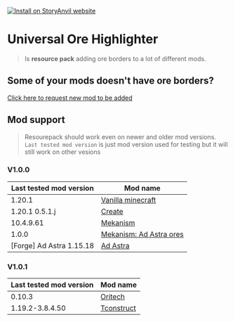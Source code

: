 [![Install on StoryAnvil website](https://img.shields.io/badge/StoryAnvil-Click%20to%20download-blue)](https://storyanvil.github.io/?downloadid=orehighligher)

# Universal Ore Highlighter
> Is **resource pack** adding ore borders to a lot of different mods.

## Some of your mods doesn't have ore borders?
[Click here to request new mod to be added](https://github.com/StoryAnvil/ResourcesAndIssues/issues/new?assignees=&labels=Type%3A+enhancement%2CProject+type%3A+Resource+pack%2CProject%3A+OreBorders&projects=&template=uoh.yaml&title=%5BRP-OH%5D+%3Ctitle+here%3E)

## Mod support
> Resourepack should work even on newer and older mod versions. `Last tested mod version` is just mod version used for testing but it will still work on other vesions
### V1.0.0
| Last tested mod version | Mod name |
|-|-|
| 1.20.1 | [Vanilla minecraft](https://minecraft.net) |
| 1.20.1 0.5.1.j | [Create](https://www.curseforge.com/minecraft/mc-mods/create) |
| 10.4.9.61 | [Mekanism](https://www.curseforge.com/minecraft/mc-mods/mekanism) |
| 1.0.0 | [Mekanism: Ad Astra ores](https://www.curseforge.com/minecraft/mc-mods/mekanism-ad-astra-ores) |
| [Forge] Ad Astra 1.15.18 | [Ad Astra](https://www.curseforge.com/minecraft/mc-mods/ad-astra) |
### V1.0.1
| Last tested mod version | Mod name |
|-|-|
| 0.10.3 | [Oritech](https://www.curseforge.com/minecraft/mc-mods/oritech) |
| 1.19.2-3.8.4.50 | [Tconstruct](https://www.curseforge.com/minecraft/mc-mods/tinkers-construct) 
